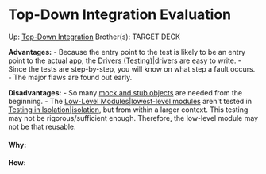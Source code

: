 # Top-Down Integration Evaluation

Up: [Top-Down Integration](top-down_integration)
Brother(s):
TARGET DECK


**Advantages:**
	- Because the entry point to the test is likely to be an entry point to the actual app, the [Drivers (Testing)|drivers](drivers_(testing)|drivers) are easy to write.
	- Since the tests are step-by-step, you will know on what step a fault occurs.
	- The major flaws are found out early.

**Disadvantages:**
	- So many [mock and stub objects](mock_and_stub_objects) are needed from the beginning.
	- The [Low-Level Modules|lowest-level modules](low-level_modules|lowest-level_modules) aren't tested in [Testing in Isolation|isolation](testing_in_isolation|isolation), but from within a larger context. This testing may not be rigorous/sufficient enough. Therefore, the low-level module may not be that reusable.


































#### Why:
#### How:









